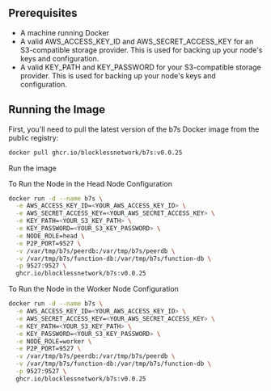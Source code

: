 ## Prerequisites

- A machine running Docker
- A valid AWS_ACCESS_KEY_ID and AWS_SECRET_ACCESS_KEY for an S3-compatible storage provider. This is used for backing up your node's keys and configuration.
- A valid KEY_PATH and KEY_PASSWORD for your S3-compatible storage provider. This is used for backing up your node's keys and configuration.

## Running the Image

First, you'll need to pull the latest version of the b7s Docker image from the public registry:

```bash
docker pull ghcr.io/blocklessnetwork/b7s:v0.0.25
```

Run the image

To Run the Node in the Head Node Configuration

```bash
docker run -d --name b7s \
  -e AWS_ACCESS_KEY_ID=<YOUR_AWS_ACCESS_KEY_ID> \
  -e AWS_SECRET_ACCESS_KEY=<YOUR_AWS_SECRET_ACCESS_KEY> \
  -e KEY_PATH=<YOUR_S3_KEY_PATH> \
  -e KEY_PASSWORD=<YOUR_S3_KEY_PASSWORD> \
  -e NODE_ROLE=head \
  -e P2P_PORT=9527 \
  -v /var/tmp/b7s/peerdb:/var/tmp/b7s/peerdb \
  -v /var/tmp/b7s/function-db:/var/tmp/b7s/function-db \
  -p 9527:9527 \
  ghcr.io/blocklessnetwork/b7s:v0.0.25
```
To Run the Node in the Worker Node Configuration

```bash
docker run -d --name b7s \
  -e AWS_ACCESS_KEY_ID=<YOUR_AWS_ACCESS_KEY_ID> \
  -e AWS_SECRET_ACCESS_KEY=<YOUR_AWS_SECRET_ACCESS_KEY> \
  -e KEY_PATH=<YOUR_S3_KEY_PATH> \
  -e KEY_PASSWORD=<YOUR_S3_KEY_PASSWORD> \
  -e NODE_ROLE=worker \
  -e P2P_PORT=9527 \
  -v /var/tmp/b7s/peerdb:/var/tmp/b7s/peerdb \
  -v /var/tmp/b7s/function-db:/var/tmp/b7s/function-db \
  -p 9527:9527 \
  ghcr.io/blocklessnetwork/b7s:v0.0.25
```
